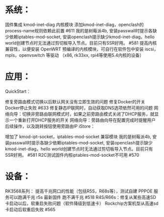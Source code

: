 # 系统：
固件集成 kmod-inet-diag 内核模块 添加kmod-inet-diag，openclash的process-name规则依赖此前置 #611 我的是树莓派4b, 安装passwall时提示各缺少依赖iptables-mod-socket, 安装openclash提示缺少kmod-inet-diag，hello world创建节点时无法通过剪切板导入节点。目前只有SSR好用。 #581
提高内核兼容性，以便安装 OpenWRT 预编译的内核模块，可自行在软件包中安装 iscsi，mpls，openvswitch 等驱动 （x86, rk33xx, rpi4等使用5.4内核的设备）
# 应用：
QuickStart：

修复旁路由模式切换以后默认网关没有立即生效的问题
修复Docker的开关 Docker停止失败 #633
修复静态IP联网时，自动获取DNS选项依然可用的问题
网络向导：切换非旁路由联网模式时，如果之前旁路由模式关闭了DHCP服务，就显示一个重新打开DHCP服务的开关
网络向导：旁路由向导在配置完成时提醒用户后续操作，以及跳转按钮使用旁路由IP
iStore：

增加了 kmod-ipt-socket，iptables-mod-socket 兼容模块 我的是树莓派4b, 安装passwall时提示各缺少依赖iptables-mod-socket, 安装openclash提示缺少kmod-inet-diag，hello world创建节点时无法通过剪切板导入节点。目前只有SSR好用。 #581 R2C测试固件内核iptables-mod-socket不可用 #570
# 设备：
RK3568系列： 提高千兆网口的性能（包括R5S，R68s等），测试自建 PPPOE 服务可以跑满千兆 r5s 最新固件 跑不满千兆 #518
R4S/R66s：修复从某些高速SD卡启动以后，软重启失败问题（软件降级到低速卡） Rockchip方案机型从高速sd卡启动后软重启失败 #565